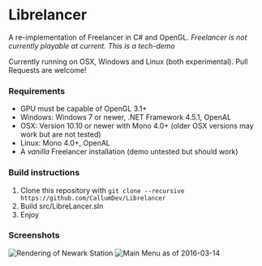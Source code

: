 # Librelancer
A re-implementation of Freelancer in C# and OpenGL.
*Freelancer is not currently playable at current. This is a tech-demo*

Currently running on OSX, Windows and Linux (both experimental).
Pull Requests are welcome!

### Requirements
* GPU must be capable of OpenGL 3.1+
* Windows: Windows 7 or newer, .NET Framework 4.5.1, OpenAL
* OSX: Version 10.10 or newer with Mono 4.0+ (older OSX versions may work but are not tested)
* Linux: Mono 4.0+, OpenAL
* A *vanilla* Freelancer installation (demo untested but should work)

### Build instructions
1. Clone this repository with `git clone --recursive https://github.com/CallumDev/Librelancer`
2. Build src/LibreLancer.sln
3. Enjoy

### Screenshots
![Rendering of Newark Station](http://i.imgur.com/xIs46Qz.png)
![Main Menu as of 2016-03-14](http://i.imgur.com/sYzlAh9.png)
